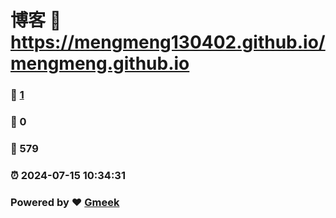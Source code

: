 # 博客 :link: https://mengmeng130402.github.io/mengmeng.github.io 
### :page_facing_up: [1](https://mengmeng130402.github.io/mengmeng.github.io/tag.html) 
### :speech_balloon: 0 
### :hibiscus: 579 
### :alarm_clock: 2024-07-15 10:34:31 
### Powered by :heart: [Gmeek](https://github.com/Meekdai/Gmeek)
